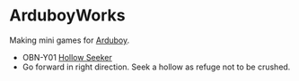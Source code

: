 # ArduboyWorks
Making mini games for [Arduboy](https://www.arduboy.com/).

* OBN-Y01 [Hollow Seeker](http://community.arduboy.com/t/hollow-seeker-a-simple-action-game/2594)
 * Go forward in right direction. Seek a hollow as refuge not to be crushed.
